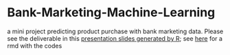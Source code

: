 # Bank-Marketing-Machine-Learning
a mini project predicting product purchase with bank marketing data.
Please see the deliverable in this [presentation slides generated by R](https://github.com/lt2710/Bank-Marketing-Machine-Learning/blob/master/bank-marketing-report.pdf); see [here](https://github.com/lt2710/Bank-Marketing-Machine-Learning/blob/master/slides_bank_marketing.Rmd) for a rmd with the codes

